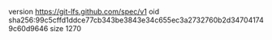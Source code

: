 version https://git-lfs.github.com/spec/v1
oid sha256:99c5cffd1ddce77cb343be3843e34c655ec3a2732760b2d347041749c60d9646
size 1270
